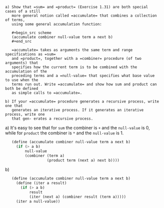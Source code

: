     a) Show that =sum= and =product= (Exercise 1.31) are both special cases of a still
       more general notion called =accumulate= that combines a collection of terms,
       using some general accumulation function:

       #+begin_src scheme
       (accumulate combiner null-value term a next b)
       #+end_src

       =accumulate= takes as arguments the same term and range specifications as =sum=
       and =product=, together with a =combiner= procedure (of two arguments) that
       specifies how the current term is to be combined with the accumulation of the
       preceding terms and a =null-value= that specifies what base value to use when the
       terms run out. Write =accumulate= and show how sum and product can both be defined
       as simple calls to =accumulate=.

    b) If your =accumulate= procedure generates a recursive process, write one that
       generates an iterative process. If it generates an iterative process, write one
       that gen- erates a recursive process.

a) It's easy to see that for `sum` the combiner is `+` and the `null-value` is 0, while for `product` the combiner is `*` and the `null-value` is 1.

```scheme 
   (define (accumulate combiner null-value term a next b)
     (if (> a b)
         null-value
         (combiner (term a)
                   (product term (next a) next b))))
```

b)

```scheme 
   (define (accumulate combiner null-value term a next b)
     (define (iter a result)
       (if (> a b)
           result
           (iter (next a) (combiner result (term a)))))
     (iter a null-value))
```

